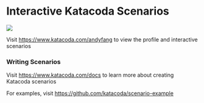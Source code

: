 # Interactive Katacoda Scenarios

[![](http://shields.katacoda.com/katacoda/andyfang/count.svg)](https://www.katacoda.com/andyfang "Get your profile on Katacoda.com")

Visit https://www.katacoda.com/andyfang to view the profile and interactive scenarios

### Writing Scenarios
Visit https://www.katacoda.com/docs to learn more about creating Katacoda scenarios

For examples, visit https://github.com/katacoda/scenario-example
